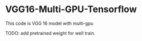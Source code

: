 # VGG16-Multi-GPU-Tensorflow

This code is VGG 16 model with multi-gpu

TODO: add pretrained weight for well train. 
